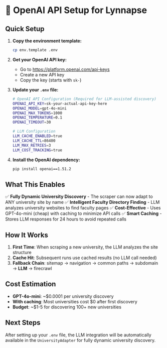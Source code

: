 # 🤖 OpenAI API Setup for Lynnapse

## Quick Setup

1. **Copy the environment template:**
   ```bash
   cp env.template .env
   ```

2. **Get your OpenAI API key:**
   - Go to https://platform.openai.com/api-keys
   - Create a new API key
   - Copy the key (starts with `sk-`)

3. **Update your `.env` file:**
   ```bash
   # OpenAI API Configuration (Required for LLM-assisted discovery)
   OPENAI_API_KEY=sk-your-actual-api-key-here
   OPENAI_MODEL=gpt-4o-mini
   OPENAI_MAX_TOKENS=1000
   OPENAI_TEMPERATURE=0.1
   OPENAI_TIMEOUT=30
   
   # LLM Configuration
   LLM_CACHE_ENABLED=true
   LLM_CACHE_TTL=86400
   LLM_MAX_RETRIES=3
   LLM_COST_TRACKING=true
   ```

4. **Install the OpenAI dependency:**
   ```bash
   pip install openai==1.51.2
   ```

## What This Enables

✅ **Fully Dynamic University Discovery** - The scraper can now adapt to ANY university site by name
✅ **Intelligent Faculty Directory Finding** - LLM analyzes university websites to find faculty pages
✅ **Cost-Effective** - Uses GPT-4o-mini (cheap) with caching to minimize API calls
✅ **Smart Caching** - Stores LLM responses for 24 hours to avoid repeated calls

## How It Works

1. **First Time**: When scraping a new university, the LLM analyzes the site structure
2. **Cache Hit**: Subsequent runs use cached results (no LLM call needed)
3. **Fallback Chain**: sitemap → navigation → common paths → subdomain → **LLM** → firecrawl

## Cost Estimation

- **GPT-4o-mini**: ~$0.0001 per university discovery
- **With caching**: Most universities cost $0 after first discovery
- **Budget**: ~$1-5 for discovering 100+ new universities

## Next Steps

After setting up your `.env` file, the LLM integration will be automatically available in the `UniversityAdapter` for fully dynamic university discovery. 